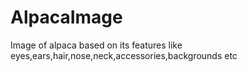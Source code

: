 # AlpacaImage

Image of alpaca based on its features like eyes,ears,hair,nose,neck,accessories,backgrounds etc

